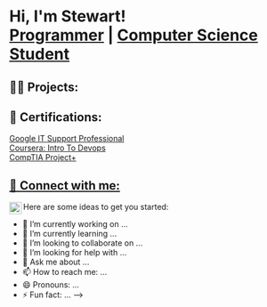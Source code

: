 <h1>Hi, I'm Stewart! <br/><a href="https://github.com/stewartmcclure">Programmer</a> | <a href="https://www.linkedin.com/in/stewartmcclure/">Computer Science Student</a></h1>

<h2>👨‍💻 Projects:</h2>

<h2>📜 Certifications:</h2>
 <a href="https://www.coursera.org/account/accomplishments/specialization/certificate/DBBBBBLLAGCQ">Google IT Support Professional
<br/><a href="https://www.coursera.org/account/accomplishments/certificate/ZQKUH65B7HB5">Coursera: Intro To Devops
<br/><a href="https://www.credly.com/badges/9f983fe4-014c-4138-a383-7f8d1115bcdf/linked_in?t=rqj7n6"> CompTIA Project+

<h2> 🤳 Connect with me:</h2>

[<img align="left" alt="StewartMcclure | LinkedIn" width="22px" src="https://cdn.jsdelivr.net/npm/simple-icons@v3/icons/linkedin.svg" />][linkedin]

[linkedin]: https://www.linkedin.com/in/stewart-mcclure-084215203/



Here are some ideas to get you started:

- 🔭 I’m currently working on ...
- 🌱 I’m currently learning ...
- 👯 I’m looking to collaborate on ...
- 🤔 I’m looking for help with ...
- 💬 Ask me about ...
- 📫 How to reach me: ...
- 😄 Pronouns: ...
- ⚡ Fun fact: ...
-->
